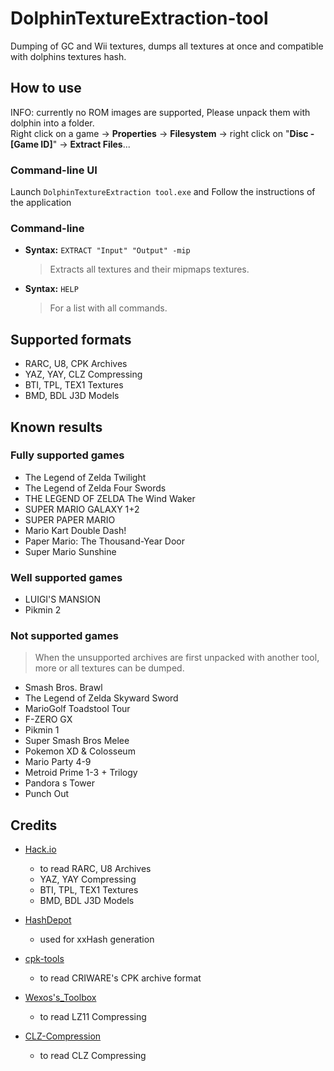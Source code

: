 # DolphinTextureExtraction-tool
Dumping of GC and Wii textures, dumps all textures at once and compatible with dolphins textures hash.

## How to use
INFO: currently no ROM images are supported, Please unpack them with dolphin into a folder.  
Right click on a game -> **Properties** -> **Filesystem** -> right click on "**Disc - [Game ID]**" -> **Extract Files**...

### Command-line UI
Launch `DolphinTextureExtraction tool.exe` and
Follow the instructions of the application

### Command-line
- **Syntax:** `EXTRACT "Input" "Output" -mip`
   > Extracts all textures and their mipmaps textures.

- **Syntax:** `HELP`
   > For a list with all commands.

## Supported formats
- RARC, U8, CPK Archives
- YAZ, YAY, CLZ Compressing
- BTI, TPL, TEX1 Textures
- BMD, BDL J3D Models

## Known results
### Fully supported games
- The Legend of Zelda Twilight
- The Legend of Zelda Four Swords
- THE LEGEND OF ZELDA The Wind Waker
- SUPER MARIO GALAXY 1+2
- SUPER PAPER MARIO
- Mario Kart Double Dash!
- Paper Mario: The Thousand-Year Door
- Super Mario Sunshine

### Well supported games
- LUIGI'S MANSION
- Pikmin 2

### Not supported games
> When the unsupported archives are first unpacked with another tool, more or all textures can be dumped.
- Smash Bros. Brawl
- The Legend of Zelda Skyward Sword
- MarioGolf Toadstool Tour
- F-ZERO GX
- Pikmin 1
- Super Smash Bros Melee
- Pokemon XD & Colosseum
- Mario Party 4-9
- Metroid Prime 1-3 + Trilogy
- Pandora s Tower
- Punch Out

## Credits
 
- [Hack.io](https://github.com/SuperHackio/Hack.io)
    - to read RARC, U8 Archives
    - YAZ, YAY Compressing
    - BTI, TPL, TEX1 Textures
    - BMD, BDL J3D Models

- [HashDepot](https://github.com/ssg/HashDepot)
    - used for xxHash generation

- [cpk-tools](https://github.com/ConnorKrammer/cpk-tools)
    - to read CRIWARE's CPK archive format
	
- [Wexos's_Toolbox](https://wiki.tockdom.com/wiki/Wexos's_Toolbox)
    - to read LZ11 Compressing

- [CLZ-Compression](https://github.com/sukharah/CLZ-Compression)
    - to read CLZ Compressing